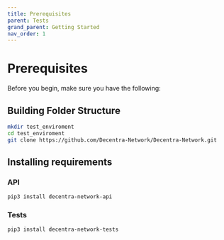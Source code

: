 ```yaml
---
title: Prerequisites
parent: Tests
grand_parent: Getting Started
nav_order: 1
---
```


# Prerequisites

Before you begin, make sure you have the following:

## Building Folder Structure

```bash
mkdir test_enviroment
cd test_enviroment
git clone https://github.com/Decentra-Network/Decentra-Network.git
```

## Installing requirements

### API

```bash
pip3 install decentra-network-api
```

### Tests

```bash
pip3 install decentra-network-tests
```
